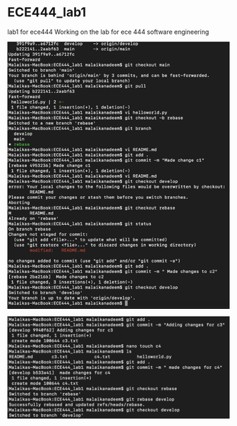 # ECE444_lab1
lab1 for ece444
Working on the lab for ece 444 software engineering



![](https://github.com/UsamaMahboob/ECE444_lab1/blob/main/Screen%20Shot%202021-09-18%20at%203.48.20%20PM%20copy.png)

![](https://github.com/UsamaMahboob/ECE444_lab1/blob/main/Screen%20Shot%202021-09-18%20at%204.01.07%20PM%20copy.png)


